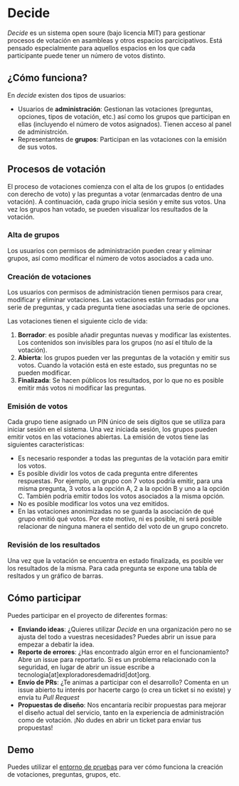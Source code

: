 # Decide

_Decide_ es un sistema open soure (bajo licencia MIT) para gestionar procesos de votación en asambleas y otros espacios parcicipativos. Está pensado especialmente para aquellos espacios en los que cada participante puede tener un número de votos distinto.

## ¿Cómo funciona?

En _decide_ existen dos tipos de usuarios:
- Usuarios de **administración**: Gestionan las votaciones (preguntas, opciones, tipos de votación, etc.) así como los grupos que participan en ellas (incluyendo el número de votos asignados). Tienen acceso al panel de administrción.
- Representantes de **grupos**: Participan en las votaciones con la emisión de sus votos.

## Procesos de votación

El proceso de votaciones comienza con el alta de los grupos (o entidades con derecho de voto) y las preguntas a votar (enmarcadas dentro de una votación). A continuación, cada grupo inicia sesión y emite sus votos. Una vez los grupos han votado, se pueden visualizar los resultados de la votación.

### Alta de grupos

Los usuarios con permisos de administración pueden crear y eliminar grupos, así como modificar el número de votos asociados a cada uno.

### Creación de votaciones

Los usuarios con permisos de administración tienen permisos para crear, modificar y eliminar votaciones. Las votaciones están formadas por una serie de preguntas, y cada pregunta tiene asociadas una serie de opciones.

Las votaciones tienen el siguiente ciclo de vida: 

1. **Borrador**: es posible añadir preguntas nuevas y modificar las existentes. Los contenidos son invisibles para los grupos (no así el título de la votación).
1. **Abierta**: los grupos pueden ver las preguntas de la votación y emitir sus votos. Cuando la votación está en este estado, sus preguntas no se pueden modificar.
1. **Finalizada**: Se hacen públicos los resultados, por lo que no es posible emitir más votos ni modificar las preguntas.

### Emisión de votos

Cada grupo tiene asignado un PIN único de seis dígitos que se utiliza para iniciar sesión en el sistema. Una vez iniciada sesión, los grupos pueden emitir votos en las votaciones abiertas. La emisión de votos tiene las siguientes características:

- Es necesario responder a todas las preguntas de la votación para emitir los votos.
- Es posible dividir los votos de cada pregunta entre diferentes respuestas. Por ejemplo, un grupo con 7 votos podría emitir, para una misma pregunta, 3 votos a la opción A, 2 a la opción B y uno a la opción C. También podría emitir todos los votos asociados a la misma opción.
- No es posible modificar los votos una vez emitidos.
- En las votaciones anonimizadas no se guarda la asociación de qué grupo emitió qué votos. Por este motivo, ni es posible, ni será posible relacionar de ninguna manera el sentido del voto de un grupo concreto.

### Revisión de los resultados

Una vez que la votación se encuentra en estado finalizada, es posible ver los resultados de la misma. Para cada pregunta se expone una tabla de resltados y un gráfico de barras.

## Cómo participar

Puedes participar en el proyecto de diferentes formas:
- **Enviando ideas**: ¿Quieres utilizar _Decide_ en una organización pero no se ajusta del todo a vuestras necesidades? Puedes abrir un issue para empezar a debatir la idea.
- **Reporte de errores**: ¿Has encontrado algún error en el funcionamiento? Abre un issue para reportarlo. Si es un problema relacionado con la seguridad, en lugar de abrir un issue escribe a tecnologia[at]exploradoresdemadrid[dot]org.
- **Envío de PRs**: ¿Te animas a participar con el desarrollo? Comenta en un issue abierto tu interés por hacerte cargo (o crea un ticket si no existe) y envía tu _Pull Request_
- **Propuestas de diseño**: Nos encantaría recibir propuestas para mejorar el diseño actual del servicio, tanto en la experiencia de administración como de votación. ¡No dudes en abrir un ticket para enviar tus propuestas!

## Demo

Puedes utilizar el [entorno de pruebas](https://edm-decide-beta.herokuapp.com/users/sign_in) para ver cómo funciona la creación de votaciones, preguntas, grupos, etc.
